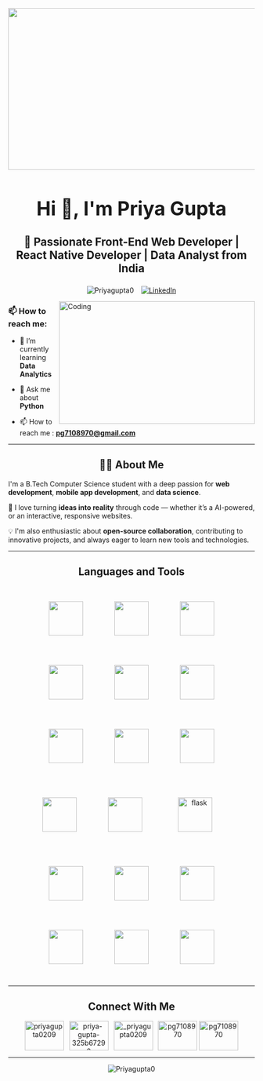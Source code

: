 <img src="https://cdn.dribbble.com/userupload/42359063/file/original-65e32912e6264fc0d83ecf72ed1c6ff7.gif" width="1100"  height="330">

###

<h1 align="center" style="font-size: 2.8em;">Hi 👋, I'm Priya Gupta</h1>
<h3 align="center" style="font-size: 1.6em;">🚀 Passionate Front-End Web Developer | React Native Developer | Data Analyst from India</h3>

<!-- LinkedIn Button in Green Box -->
<p align="center">
  <img src="https://komarev.com/ghpvc/?username=Priyagupta0&label=Profile%20views&color=0e75b6&style=flat" alt="Priyagupta0" /> &ensp;
  <a href="https://www.linkedin.com/in/priya-gupta-325b67290" target="_blank">
    <img src="https://img.shields.io/badge/Connect%20on%20LinkedIn-007E5E?style=for-the-badge&logo=linkedin&logoColor=white" alt="LinkedIn"/>
  </a>
</p>
<img align="right" alt="Coding" width="400" src="https://camo.githubusercontent.com/3753b18a8c7b146e3e7b6d587ee6f72feb44ca788524c36a088659e180ef9c42/68747470733a2f2f63646e612e61727473746174696f6e2e636f6d2f702f6173736574732f696d616765732f696d616765732f3034322f3633312f3238362f6f726967696e616c2f627279616e2d726f6472696775657a2d62656c6368696269612d312d726967687473706565642e6769663f31363335303337353632" height="250">

### 📫 How to reach me:
- 🌱 I’m currently learning **Data Analytics**

- 💬 Ask me about **Python**

- 📫 How to reach me : **pg7108970@gmail.com**

---
<h2 align="center">🙋‍♀️ About Me</h2>

I'm a B.Tech Computer Science student with a deep passion for **web development**, **mobile app development**, and **data science**. 

🔧 I love turning **ideas into reality** through code — whether it’s a AI-powered, or an interactive, responsive websites.

💡 I'm also enthusiastic about **open-source collaboration**, contributing to innovative projects, and always eager to learn new tools and technologies.


---

<h2 align="center">Languages and Tools</h2>
<div align="center">
  <img src="https://cdn.jsdelivr.net/gh/devicons/devicon/icons/html5/html5-original.svg" width="70" style="margin:30px;"/>
  <img src="https://cdn.jsdelivr.net/gh/devicons/devicon/icons/css3/css3-original.svg" width="70" style="margin:30px;"/>
  <img src="https://cdn.jsdelivr.net/gh/devicons/devicon/icons/javascript/javascript-original.svg" width="70" style="margin:30px;"/>
  <img src="https://cdn.jsdelivr.net/gh/devicons/devicon/icons/bootstrap/bootstrap-original.svg" width="70" style="margin:30px;"/>
  <img src="https://cdn.jsdelivr.net/gh/devicons/devicon/icons/react/react-original.svg" width="70" style="margin:30px;"/>
  <img src="https://cdn.jsdelivr.net/gh/devicons/devicon/icons/python/python-original.svg" width="70" style="margin:30px;"/>
  <img src="https://cdn.jsdelivr.net/gh/devicons/devicon/icons/c/c-original.svg" width="70" style="margin:30px;"/>
  <img src="https://cdn.jsdelivr.net/gh/devicons/devicon/icons/java/java-original.svg" width="70" style="margin:30px;"/>
  <img src="https://cdn.jsdelivr.net/gh/devicons/devicon/icons/git/git-original.svg" width="70" style="margin:30px;"/>
  <img src="https://cdn.jsdelivr.net/gh/devicons/devicon/icons/mongodb/mongodb-original.svg" width="70" style="margin:30px;"/>
  <img src="https://cdn.jsdelivr.net/gh/devicons/devicon/icons/mysql/mysql-original.svg" width="70" style="margin:30px;"/>
  <img src="https://cdn.jsdelivr.net/gh/devicons/devicon/icons/flask/flask-original.svg" alt="flask" width="70" style="margin:40px;"/>&ensp;
  <img src="https://cdn.jsdelivr.net/gh/devicons/devicon/icons/pandas/pandas-original.svg" width="70" style="margin:30px;"/>
  <img src="https://upload.wikimedia.org/wikipedia/commons/0/05/Scikit_learn_logo_small.svg" width="70" style="margin:30px;"/>
  <img src="https://seaborn.pydata.org/_images/logo-mark-lightbg.svg" width="70" style="margin:30px;"/>
  <img src="https://cdn.jsdelivr.net/gh/devicons/devicon/icons/numpy/numpy-original.svg" width="70" style="margin:30px;"/>
  <img src="https://cdn.jsdelivr.net/gh/devicons/devicon/icons/matplotlib/matplotlib-original.svg" width="70" style="margin:30px;"/>
  <img src="https://cdn.jsdelivr.net/gh/devicons/devicon/icons/streamlit/streamlit-original.svg" width="70" style="margin:30px;"/>
</div>


---

<h2 align="center">Connect With Me</h2>
<p align="center">
<a href="https://twitter.com/priyagupta0209" target="blank"><img align="center" src="https://raw.githubusercontent.com/rahuldkjain/github-profile-readme-generator/master/src/images/icons/Social/twitter.svg" alt="priyagupta0209" height="60" width="80" /></a>&ensp;
<a href="https://linkedin.com/in/priya-gupta-325b67290" target="blank"><img align="center" src="https://raw.githubusercontent.com/rahuldkjain/github-profile-readme-generator/master/src/images/icons/Social/linked-in-alt.svg" alt="priya-gupta-325b67290" height="60" width="80" /></a>&ensp;
<a href="https://instagram.com/_priyagupta0209" target="blank"><img align="center" src="https://raw.githubusercontent.com/rahuldkjain/github-profile-readme-generator/master/src/images/icons/Social/instagram.svg" alt="_priyagupta0209" height="60" width="80" /></a>&ensp;
<a href="https://www.hackerrank.com/pg7108970" target="blank"><img align="center" src="https://raw.githubusercontent.com/rahuldkjain/github-profile-readme-generator/master/src/images/icons/Social/hackerrank.svg" alt="pg7108970" height="60" width="80" /></a>
<a href="https://leetcode.com/u/pg7108970/" target="blank"><img align="center" src="https://raw.githubusercontent.com/rahuldkjain/github-profile-readme-generator/master/src/images/icons/Social/leet-code.svg" alt="pg7108970" height="60" width="80" /></a>
</p>

---
<p align="center"><img align="center" src="https://github-readme-stats.vercel.app/api/top-langs?username=Priyagupta0&show_icons=true&locale=en&layout=compact" alt="Priyagupta0" /></p>
